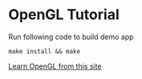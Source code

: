 # OpenGL Tutorial

Run following code to build demo app
```shell
make install && make
```

[Learn OpenGL from this site](https://learnopengl.com/)
